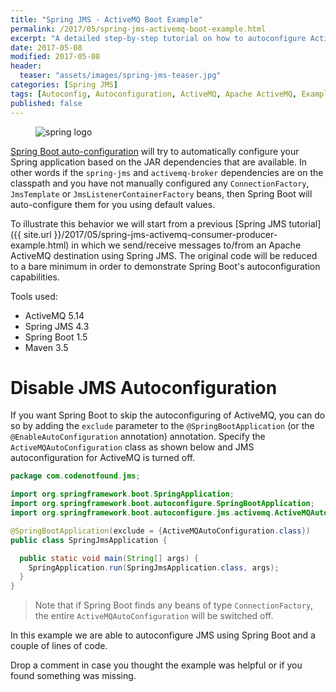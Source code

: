 ```yaml
---
title: "Spring JMS - ActiveMQ Boot Example"
permalink: /2017/05/spring-jms-activemq-boot-example.html
excerpt: "A detailed step-by-step tutorial on how to autoconfigure ActiveMQ and Spring JMS using Spring Boot."
date: 2017-05-08
modified: 2017-05-08
header:
  teaser: "assets/images/spring-jms-teaser.jpg"
categories: [Spring JMS]
tags: [Autoconfig, Autoconfiguration, ActiveMQ, Apache ActiveMQ, Example, Maven, Spring, Spring Boot, Spring JMS, Tutorial]
published: false
---
```


<figure>
    <img src="{{ site.url }}/assets/images/logos/spring-logo.jpg" alt="spring logo" class="logo">
</figure>

[Spring Boot auto-configuration](http://docs.spring.io/spring-boot/docs/current/reference/html/using-boot-auto-configuration.html) will try to automatically configure your Spring application based on the JAR dependencies that are available. In other words if the `spring-jms` and `activemq-broker` dependencies are on the classpath and you have not manually configured any `ConnectionFactory`, `JmsTemplate` or `JmsListenerContainerFactory` beans, then Spring Boot will auto-configure them for you using default values.

To illustrate this behavior we will start from a previous [Spring JMS tutorial]({{ site.url }}/2017/05/spring-jms-activemq-consumer-producer-example.html) in which we send/receive messages to/from an Apache ActiveMQ destination using Spring JMS. The original code will be reduced to a bare minimum in order to demonstrate Spring Boot's autoconfiguration capabilities.

Tools used:
* ActiveMQ 5.14
* Spring JMS 4.3
* Spring Boot 1.5
* Maven 3.5

# Disable JMS Autoconfiguration

If you want Spring Boot to skip the autoconfiguring of ActiveMQ, you can do so by adding the `exclude` parameter to the `@SpringBootApplication` (or the `@EnableAutoConfiguration` annotation) annotation. Specify the `ActiveMQAutoConfiguration` class as shown below and JMS autoconfiguration for ActiveMQ is turned off.

``` java
package com.codenotfound.jms;

import org.springframework.boot.SpringApplication;
import org.springframework.boot.autoconfigure.SpringBootApplication;
import org.springframework.boot.autoconfigure.jms.activemq.ActiveMQAutoConfiguration;

@SpringBootApplication(exclude = {ActiveMQAutoConfiguration.class})
public class SpringJmsApplication {

  public static void main(String[] args) {
    SpringApplication.run(SpringJmsApplication.class, args);
  }
}
```

> Note that if Spring Boot finds any beans of type `ConnectionFactory`, the entire `ActiveMQAutoConfiguration` will be switched off.

In this example we are able to autoconfigure JMS using Spring Boot and a couple of lines of code.

Drop a comment in case you thought the example was helpful or if you found something was missing.
